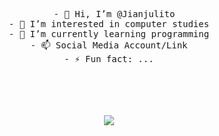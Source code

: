 <div align="center">
<pre>
  - 👋 Hi, I’m @Jianjulito
- 👀 I’m interested in computer studies
- 🌱 I’m currently learning programming
- 📫 Social Media Account/Link
- ⚡ Fun fact: ...
</pre>
<!---
CleoManabilang/CleoManabilang is a ✨ special ✨ repository because its `README.md` (this file) appears on your GitHub profile.
You can click the Preview link to take a look at your changes.
--->
<br><br>
<br><br>
<img src="https://images.app.goo.gl/psr6sMzKmvarqb2z6"  border-radius=50%;>

<br><br><br>
<br><br><br>
</div>
